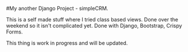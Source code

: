 #My another Django Project - simpleCRM.

This is a self made stuff where I tried class based views. Done over the weekend so it isn't complicated yet.
Done with Django, Bootstrap, Crispy Forms.

This thing is work in progress and will be updated.